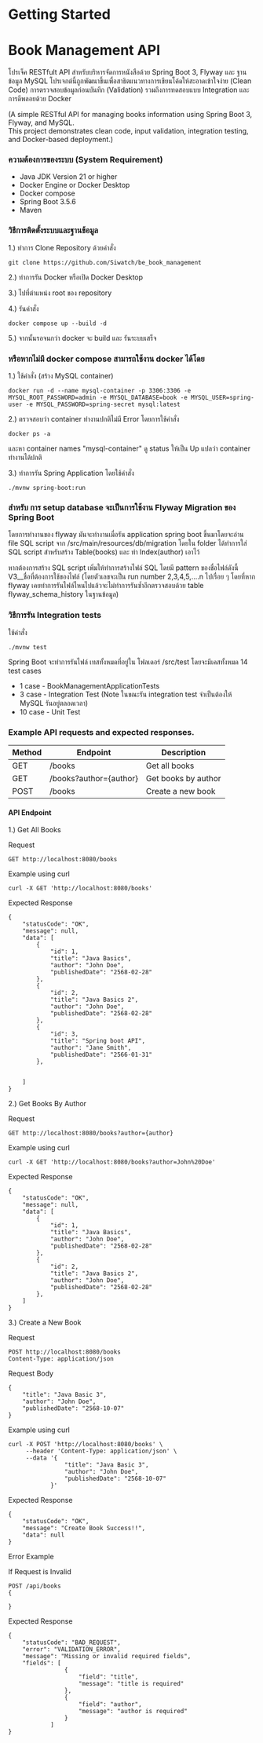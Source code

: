 # Getting Started

# Book Management API
โปรเจ็ค RESTfult API สำหรับบริหารจัดการหนังสือด้วย Spring Boot 3, Flyway และ ฐานข้อมูล MySQL
โปรเจกต์นี้ถูกพัฒนาขึ้นเพื่อสาธิตแนวทางการเขียนโค้ดให้สะอาดเข้าใจง่าย (Clean Code) การตรวจสอบข้อมูลก่อนบันทึก (Validation) รวมถึงการทดสอบแบบ Integration และการดีพลอยด้วย Docker

(A simple RESTful API for managing books information using Spring Boot 3, Flyway, and MySQL.  
This project demonstrates clean code, input validation, integration testing, and Docker-based deployment.)

### ความต้องการของระบบ (System Requirement)
* Java JDK Version 21 or higher
* Docker Engine or Docker Desktop
* Docker compose
* Spring Boot 3.5.6
* Maven

### วิธีการติดตั้งระบบและฐานข้อมูล 
1.) ทำการ Clone Repository ด้วยคำสั่ง 

    git clone https://github.com/Siwatch/be_book_management
2.) ทำการรัน Docker หรือเปิด Docker Desktop 

3.) ไปที่ตำแหน่ง root ของ repository 

4.) รันคำสั่ง 

    docker compose up --build -d 
    
5.) จากนั้นรอจนกว่า docker จะ build และ รันระบบเสร็จ

### หรือหากไม่มี docker compose สามารถใช้งาน docker ได้โดย
1.) ใช้คำสั่ง (สร้าง MySQL container) 
    
    docker run -d --name mysql-container -p 3306:3306 -e MYSQL_ROOT_PASSWORD=admin -e MYSQL_DATABASE=book -e MYSQL_USER=spring-user -e MYSQL_PASSWORD=spring-secret mysql:latest 
    
2.) ตรวจสอบว่า container ทำงานปกติไม่มี Error โดยการใช้คำสั่ง 

    docker ps -a 
    
และหา container names "mysql-container" ดู status ให้เป็น Up แปลว่า container ทำงานได้ปกติ

3.) ทำการรัน Spring Application โดยใช้คำสั่ง 

    ./mvnw spring-boot:run

### สำหรับ การ setup database จะเป็นการใช้งาน Flyway Migration ของ Spring Boot
โดยการทำงานของ flyway มันจะทำงานเมื่อรัน application spring boot ขึ้นมาโดยจะอ่าน file SQL script จาก /src/main/resources/db/migration โดยใน folder ได้ทำการใส่ SQL script สำหรับสร้าง Table(books) และ ทำ Index(author) เอาไว้

หากต้องการสร้าง SQL script เพิ่มให้ทำการสร้างไฟล์ SQL โดยมี pattern ของชื่อไฟล์ดังนี้ V3__ชื่อที่ต้องการใช้ของไฟล์ (โดยตัวเลขจะเป็น run number 2,3,4,5,....n ไปเรื่อย ๆ โดยที่หาก flyway เคยทำการรันไฟล์ไหนไปแล้วจะไม่ทำการรันซ้ำอีกตรวจสอบด้วย table flyway_schema_history ในฐานข้อมูล) 

### วิธีการรัน Integration tests

ใช้คำสั่ง 

    ./mvnw test

Spring Boot จะทำการรันไฟล์ เทสทั้งหมดที่อยู่ใน โฟลเดอร์ /src/test โดยจะมีเคสทั้งหมด 14 test cases

* 1 case - BookManagementApplicationTests
* 3 case - Integration Test (Note ในขณะรัน integration test จำเป็นต้องให้ MySQL รันอยู่ตลอดเวลา)
* 10 case - Unit Test

### Example API requests and expected responses.

| Method | Endpoint                 | Description             |
|---------|-------------------------|-------------------------|
| GET     | /books                  | Get all books           |
| GET     | /books?author={author}  | Get books by author     |
| POST    | /books                  | Create a new book       |

#### API Endpoint
1.) Get All Books

Request

    GET http://localhost:8080/books

Example using curl

    curl -X GET 'http://localhost:8080/books'

Expected Response

    {
        "statusCode": "OK",
        "message": null,
        "data": [
            {
                "id": 1,
                "title": "Java Basics",
                "author": "John Doe",
                "publishedDate": "2568-02-28"
            },
            {
                "id": 2,
                "title": "Java Basics 2",
                "author": "John Doe",
                "publishedDate": "2568-02-28"
            },
            {
                "id": 3,
                "title": "Spring boot API",
                "author": "Jane Smith",
                "publishedDate": "2566-01-31"
            },


        ]
    }

2.) Get Books By Author

Request

    GET http://localhost:8080/books?author={author}

Example using curl

    curl -X GET 'http://localhost:8080/books?author=John%20Doe'

Expected Response

    {
        "statusCode": "OK",
        "message": null,
        "data": [
            {
                "id": 1,
                "title": "Java Basics",
                "author": "John Doe",
                "publishedDate": "2568-02-28"
            },
            {
                "id": 2,
                "title": "Java Basics 2",
                "author": "John Doe",
                "publishedDate": "2568-02-28"
            },
        ]
    }

3.) Create a New Book

Request

    POST http://localhost:8080/books
    Content-Type: application/json

Request Body

    {
        "title": "Java Basic 3",
        "author": "John Doe",
        "publishedDate": "2568-10-07"
    }


Example using curl

    curl -X POST 'http://localhost:8080/books' \
         --header 'Content-Type: application/json' \
         --data '{
                    "title": "Java Basic 3",
                    "author": "John Doe",
                    "publishedDate": "2568-10-07"
                }'

Expected Response 

    {
        "statusCode": "OK",
        "message": "Create Book Success!!",
        "data": null
    }


Error Example

If Request is Invalid 

    POST /api/books
    {
        
    }

Expected Response

    {
        "statusCode": "BAD_REQUEST",
        "error": "VALIDATION_ERROR",
        "message": "Missing or invalid required fields",
        "fields": [
                    {
                        "field": "title",
                        "message": "title is required"
                    },
                    {
                        "field": "author",
                        "message": "author is required"
                    }
                ]   
    } 





